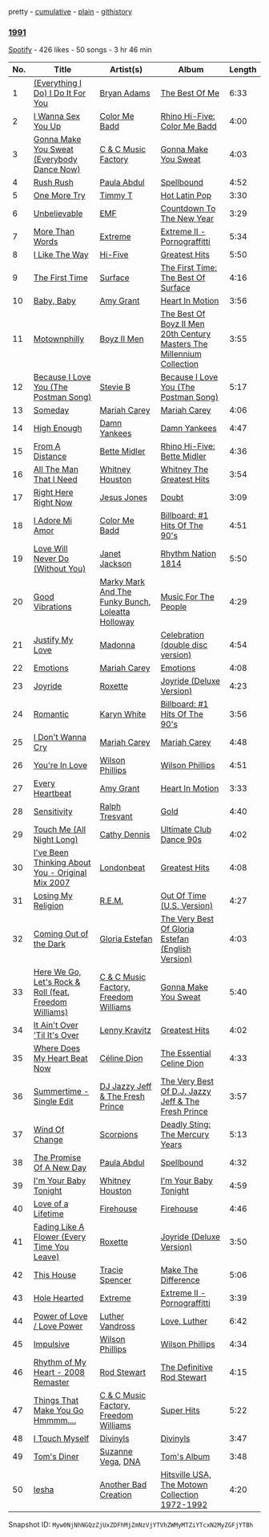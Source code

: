 pretty - [cumulative](/playlists/cumulative/6ATJMRUakF2bhZcPBYjnD5.md) - [plain](/playlists/plain/6ATJMRUakF2bhZcPBYjnD5) - [githistory](https://github.githistory.xyz/mackorone/spotify-playlist-archive/blob/main/playlists/plain/6ATJMRUakF2bhZcPBYjnD5)

### [1991](https://open.spotify.com/playlist/6ATJMRUakF2bhZcPBYjnD5)

> 

[Spotify](https://open.spotify.com/user/spotify) - 426 likes - 50 songs - 3 hr 46 min

| No. | Title | Artist(s) | Album | Length |
|---|---|---|---|---|
| 1 | [\(Everything I Do\) I Do It For You](https://open.spotify.com/track/1ciy5CRswf24uRe815Wnve) | [Bryan Adams](https://open.spotify.com/artist/3Z02hBLubJxuFJfhacLSDc) | [The Best Of Me](https://open.spotify.com/album/21hEsQUnuxQw3mFKL9O35g) | 6:33 |
| 2 | [I Wanna Sex You Up](https://open.spotify.com/track/07efOAoPwcRdd4W6gi8BRF) | [Color Me Badd](https://open.spotify.com/artist/1QtIfAa6y7w2JhxYJhYeUG) | [Rhino Hi\-Five: Color Me Badd](https://open.spotify.com/album/2cvWdf4DRETYWWibcjQuue) | 4:00 |
| 3 | [Gonna Make You Sweat \(Everybody Dance Now\)](https://open.spotify.com/track/36rXHqN7D1ETFhyKXXKs4w) | [C & C Music Factory](https://open.spotify.com/artist/7krx6UBDKLwE0q3s3fesqF) | [Gonna Make You Sweat](https://open.spotify.com/album/5obiQeM3NZ4NMsoeVxNDxw) | 4:03 |
| 4 | [Rush Rush](https://open.spotify.com/track/015qd1I4v00JIoK7yOUgKC) | [Paula Abdul](https://open.spotify.com/artist/4PpmBoqphQusNFsxuVKb6j) | [Spellbound](https://open.spotify.com/album/6gHhunUztPgpyBmzeie6MH) | 4:52 |
| 5 | [One More Try](https://open.spotify.com/track/54KOZ6Ivk9Aj599agfNTcf) | [Timmy T](https://open.spotify.com/artist/5gqcLXiJcBVEduXVle7JN1) | [Hot Latin Pop](https://open.spotify.com/album/3oZwKEJvFfgsYB3KUA12NG) | 3:30 |
| 6 | [Unbelievable](https://open.spotify.com/track/1GkRtFi1i90d3QngEVQTDY) | [EMF](https://open.spotify.com/artist/39oSLGo3HkaeYXzUEGgAGQ) | [Countdown To The New Year](https://open.spotify.com/album/5FXKTAsu4P2YjPKyuHr9Sl) | 3:29 |
| 7 | [More Than Words](https://open.spotify.com/track/1gVgkQFOKa8Wc1HYsJtPdH) | [Extreme](https://open.spotify.com/artist/6w7j5wQ5AI5OQYlcM15s2L) | [Extreme II \- Pornograffitti](https://open.spotify.com/album/7DKHQxJTI32UyCdDdGwvRC) | 5:34 |
| 8 | [I Like The Way](https://open.spotify.com/track/0flZtKtmkZMNqFF7V7Yfmu) | [Hi\-Five](https://open.spotify.com/artist/0EVUivUkugMtNF09L4QBMH) | [Greatest Hits](https://open.spotify.com/album/50q6yYmQ9Mzk4L95sxGXib) | 5:50 |
| 9 | [The First Time](https://open.spotify.com/track/4iqnWPNCt4hhZ96KhjlJKq) | [Surface](https://open.spotify.com/artist/7dXeJ8kAqTqtvNWQNV3sdU) | [The First Time: The Best Of Surface](https://open.spotify.com/album/7xc458qB6WtWcmZt0CqWXk) | 4:16 |
| 10 | [Baby, Baby](https://open.spotify.com/track/3IDsegNBHC4pjGCOMTQYlU) | [Amy Grant](https://open.spotify.com/artist/72Nhcx7prNk2ZCxhx0Y5es) | [Heart In Motion](https://open.spotify.com/album/6YbWlg2x8aIHASDTunWF8H) | 3:56 |
| 11 | [Motownphilly](https://open.spotify.com/track/4wDSLkTUIpRsn3UbCzW9wV) | [Boyz II Men](https://open.spotify.com/artist/6O74knDqdv3XaWtkII7Xjp) | [The Best Of Boyz II Men 20th Century Masters The Millennium Collection](https://open.spotify.com/album/1aVyRcDS6m2qIyiSgCj4ge) | 3:55 |
| 12 | [Because I Love You \(The Postman Song\)](https://open.spotify.com/track/7KVrjDjOJiIHwGagvIt3cA) | [Stevie B](https://open.spotify.com/artist/6V7pNWhlJpD0s0bMdB1PU9) | [Because I Love You \(The Postman Song\)](https://open.spotify.com/album/6J68u4sGlHkZdHTxKROMA4) | 5:17 |
| 13 | [Someday](https://open.spotify.com/track/6TSM5vkz0WzyZsNAKKYDcw) | [Mariah Carey](https://open.spotify.com/artist/4iHNK0tOyZPYnBU7nGAgpQ) | [Mariah Carey](https://open.spotify.com/album/5SwNGsGw1I8H361DKiYnnn) | 4:06 |
| 14 | [High Enough](https://open.spotify.com/track/5t5rCnsgRBtcKqTB7SbD1Q) | [Damn Yankees](https://open.spotify.com/artist/7ihLzUpuNecU5VBkvOUDNq) | [Damn Yankees](https://open.spotify.com/album/2GSZ2kruaBmA5hR9xngeBX) | 4:47 |
| 15 | [From A Distance](https://open.spotify.com/track/2XERGeQnNj6Huz5wGCIKMs) | [Bette Midler](https://open.spotify.com/artist/13y0kncDD4J9wxCyfKr10W) | [Rhino Hi\-Five: Bette Midler](https://open.spotify.com/album/3mgn1ZXOltYngM0379LDHJ) | 4:36 |
| 16 | [All The Man That I Need](https://open.spotify.com/track/3lHJkG9kcsgsfjlEH2tkxi) | [Whitney Houston](https://open.spotify.com/artist/6XpaIBNiVzIetEPCWDvAFP) | [Whitney The Greatest Hits](https://open.spotify.com/album/4bXTYQ8nVBYO4k3C3TOVri) | 3:54 |
| 17 | [Right Here Right Now](https://open.spotify.com/track/3fcGGP62sllcNEhuFJVYeC) | [Jesus Jones](https://open.spotify.com/artist/0roeI3yPusDWwWRzAqTopw) | [Doubt](https://open.spotify.com/album/7hKst6QIxeAcpOx3o2y6mi) | 3:09 |
| 18 | [I Adore Mi Amor](https://open.spotify.com/track/2IcvNE6okbSq18lajo3SYE) | [Color Me Badd](https://open.spotify.com/artist/1QtIfAa6y7w2JhxYJhYeUG) | [Billboard: \#1 Hits Of The 90's](https://open.spotify.com/album/3UTqjsuiNuQ9uxxXyS8qa1) | 4:51 |
| 19 | [Love Will Never Do \(Without You\)](https://open.spotify.com/track/1SkJ8HjZUZRPYT3R2rh5sA) | [Janet Jackson](https://open.spotify.com/artist/4qwGe91Bz9K2T8jXTZ815W) | [Rhythm Nation 1814](https://open.spotify.com/album/4OD3LU6001esAtFshDX46M) | 5:50 |
| 20 | [Good Vibrations](https://open.spotify.com/track/5hWdgGVcfTeLPAiHM6EZG9) | [Marky Mark And The Funky Bunch](https://open.spotify.com/artist/4046bnFxFJdLEtG7F2qXaV), [Loleatta Holloway](https://open.spotify.com/artist/3m5hegxlB80Z2zQb1893pc) | [Music For The People](https://open.spotify.com/album/03ZfzcyHfeWSuADL87VuTQ) | 4:29 |
| 21 | [Justify My Love](https://open.spotify.com/track/6BWRvw630R8z2vNMok6quI) | [Madonna](https://open.spotify.com/artist/6tbjWDEIzxoDsBA1FuhfPW) | [Celebration \(double disc version\)](https://open.spotify.com/album/43lok9zd7BW5CoYkXZs7S0) | 4:54 |
| 22 | [Emotions](https://open.spotify.com/track/0cELvuwJW1acISUHYB6suj) | [Mariah Carey](https://open.spotify.com/artist/4iHNK0tOyZPYnBU7nGAgpQ) | [Emotions](https://open.spotify.com/album/0SHpIbyBLUugMXsl3yNkUz) | 4:08 |
| 23 | [Joyride](https://open.spotify.com/track/2IbIlJrDkaG42bwzskcnJL) | [Roxette](https://open.spotify.com/artist/2SHhfs4BiDxGQ3oxqf0UHY) | [Joyride \(Deluxe Version\)](https://open.spotify.com/album/5SwZnq5e3u7DkkNnSNHp5R) | 4:23 |
| 24 | [Romantic](https://open.spotify.com/track/4WmCoqweV6nXrSogoAo12a) | [Karyn White](https://open.spotify.com/artist/5lJBrQQ88JjskJmJeVKX4F) | [Billboard: \#1 Hits Of The 90's](https://open.spotify.com/album/3UTqjsuiNuQ9uxxXyS8qa1) | 3:56 |
| 25 | [I Don't Wanna Cry](https://open.spotify.com/track/1hFtJ5rV3aAm58ErijHdFO) | [Mariah Carey](https://open.spotify.com/artist/4iHNK0tOyZPYnBU7nGAgpQ) | [Mariah Carey](https://open.spotify.com/album/5SwNGsGw1I8H361DKiYnnn) | 4:48 |
| 26 | [You're In Love](https://open.spotify.com/track/5KNbCF0FpIWuPE8x6bhGgw) | [Wilson Phillips](https://open.spotify.com/artist/1yMYjh77WgOVafRkI50mim) | [Wilson Phillips](https://open.spotify.com/album/1Xi55xFMaymXdSWshmxhw2) | 4:51 |
| 27 | [Every Heartbeat](https://open.spotify.com/track/55lX3vm1G35mUpawXHK5Te) | [Amy Grant](https://open.spotify.com/artist/72Nhcx7prNk2ZCxhx0Y5es) | [Heart In Motion](https://open.spotify.com/album/6YbWlg2x8aIHASDTunWF8H) | 3:33 |
| 28 | [Sensitivity](https://open.spotify.com/track/4DiUxQNvWZUSH92yfF17GU) | [Ralph Tresvant](https://open.spotify.com/artist/6MLDcHrNh4OqxDZAjMt5pt) | [Gold](https://open.spotify.com/album/7r7Vb7w9Fc3kUDNgIlPIxk) | 4:40 |
| 29 | [Touch Me \(All Night Long\)](https://open.spotify.com/track/5lS6bmsYsoBLsaWcqSuajl) | [Cathy Dennis](https://open.spotify.com/artist/2zVsfeSyFbCey7rq7PasHp) | [Ultimate Club Dance 90s](https://open.spotify.com/album/6vreeK6rwyqgpjGdlgvwkT) | 4:02 |
| 30 | [I've Been Thinking About You \- Original Mix 2007](https://open.spotify.com/track/6ixo9JA1iCxGVJKTOS2NZv) | [Londonbeat](https://open.spotify.com/artist/0gcMPgunYh4rX1UOdvZKBn) | [Greatest Hits](https://open.spotify.com/album/7jrKEx9H523BAOJxURI5XM) | 4:08 |
| 31 | [Losing My Religion](https://open.spotify.com/track/74EV0g12ihUoOUXMprFpZB) | [R.E.M.](https://open.spotify.com/artist/4KWTAlx2RvbpseOGMEmROg) | [Out Of Time \(U.S\. Version\)](https://open.spotify.com/album/4v5hSLj6ClyLqj2nnaPbfD) | 4:27 |
| 32 | [Coming Out of the Dark](https://open.spotify.com/track/0Fb6eQPsYcCABYtzDDymjE) | [Gloria Estefan](https://open.spotify.com/artist/5IFCkqu9J6xdWeYMk5I889) | [The Very Best Of Gloria Estefan \(English Version\)](https://open.spotify.com/album/1Hx9JuA0e9dAm5z6f0oNE6) | 4:03 |
| 33 | [Here We Go, Let's Rock & Roll \(feat\. Freedom Williams\)](https://open.spotify.com/track/0whwYFXgGNg14O8hdHguzV) | [C & C Music Factory](https://open.spotify.com/artist/7krx6UBDKLwE0q3s3fesqF), [Freedom Williams](https://open.spotify.com/artist/08MVPakTEdRJimQNV61NFR) | [Gonna Make You Sweat](https://open.spotify.com/album/5obiQeM3NZ4NMsoeVxNDxw) | 5:40 |
| 34 | [It Ain't Over 'Til It's Over](https://open.spotify.com/track/3aZPzF7Sr0zy3K0EkKyEzk) | [Lenny Kravitz](https://open.spotify.com/artist/5gznATMVO85ZcLTkE9ULU7) | [Greatest Hits](https://open.spotify.com/album/1cW0de5T5fdedlS4YqvyCv) | 4:02 |
| 35 | [Where Does My Heart Beat Now](https://open.spotify.com/track/6pONsBNsDdUc4wYqsDYPo0) | [Céline Dion](https://open.spotify.com/artist/4S9EykWXhStSc15wEx8QFK) | [The Essential Celine Dion](https://open.spotify.com/album/4Weiw9hd6IyxyjRyeDp3dF) | 4:33 |
| 36 | [Summertime \- Single Edit](https://open.spotify.com/track/5cFcWAWIcnV38t4YCWQiZZ) | [DJ Jazzy Jeff & The Fresh Prince](https://open.spotify.com/artist/1mG23iQeR29Ojhq89D5gbh) | [The Very Best Of D.J\. Jazzy Jeff & The Fresh Prince](https://open.spotify.com/album/5eQ9JU8EcJprur3vZRRRwQ) | 3:57 |
| 37 | [Wind Of Change](https://open.spotify.com/track/4YJ4n7DsZhR5hrnsMfn6zV) | [Scorpions](https://open.spotify.com/artist/27T030eWyCQRmDyuvr1kxY) | [Deadly Sting: The Mercury Years](https://open.spotify.com/album/6aiwtadb1HB5ImfuFgX4r7) | 5:13 |
| 38 | [The Promise Of A New Day](https://open.spotify.com/track/5m8xVZhlM7E2mL9uuxZpF6) | [Paula Abdul](https://open.spotify.com/artist/4PpmBoqphQusNFsxuVKb6j) | [Spellbound](https://open.spotify.com/album/6gHhunUztPgpyBmzeie6MH) | 4:32 |
| 39 | [I'm Your Baby Tonight](https://open.spotify.com/track/3SmPl0CGxvvkQCrTv7edEE) | [Whitney Houston](https://open.spotify.com/artist/6XpaIBNiVzIetEPCWDvAFP) | [I'm Your Baby Tonight](https://open.spotify.com/album/5LaUUDnUTySWnJLj1xiBnw) | 4:59 |
| 40 | [Love of a Lifetime](https://open.spotify.com/track/2kDH08boXJyhKMl5hnZbrE) | [Firehouse](https://open.spotify.com/artist/28pS8WVbFstY0o1SrqCf8I) | [Firehouse](https://open.spotify.com/album/1qO6xwjpMSZ5qLexoXs43T) | 4:46 |
| 41 | [Fading Like A Flower \(Every Time You Leave\)](https://open.spotify.com/track/7qSd3WHSPUtmt6c36pwJaY) | [Roxette](https://open.spotify.com/artist/2SHhfs4BiDxGQ3oxqf0UHY) | [Joyride \(Deluxe Version\)](https://open.spotify.com/album/5SwZnq5e3u7DkkNnSNHp5R) | 3:50 |
| 42 | [This House](https://open.spotify.com/track/10JIQ4VbdRMlqvSJGvi7El) | [Tracie Spencer](https://open.spotify.com/artist/2SwRWWKpFqktihz7o2rfYX) | [Make The Difference](https://open.spotify.com/album/1CZmsAq5Cgko835mlYVoB0) | 5:06 |
| 43 | [Hole Hearted](https://open.spotify.com/track/1cItNpcJskTVETprljc7HV) | [Extreme](https://open.spotify.com/artist/6w7j5wQ5AI5OQYlcM15s2L) | [Extreme II \- Pornograffitti](https://open.spotify.com/album/7DKHQxJTI32UyCdDdGwvRC) | 3:39 |
| 44 | [Power of Love / Love Power](https://open.spotify.com/track/5r0v9CyX7CblZkQUltCUX3) | [Luther Vandross](https://open.spotify.com/artist/19y5MFBH7gohEdGwKM7QsP) | [Love, Luther](https://open.spotify.com/album/4WuUrS1xAamOUSmov8UBc3) | 6:42 |
| 45 | [Impulsive](https://open.spotify.com/track/2lxfnTyWxW381PXDm9Mg77) | [Wilson Phillips](https://open.spotify.com/artist/1yMYjh77WgOVafRkI50mim) | [Wilson Phillips](https://open.spotify.com/album/1Xi55xFMaymXdSWshmxhw2) | 4:34 |
| 46 | [Rhythm of My Heart \- 2008 Remaster](https://open.spotify.com/track/0fLgxhfATkNRJGca4rCu9X) | [Rod Stewart](https://open.spotify.com/artist/2y8Jo9CKhJvtfeKOsYzRdT) | [The Definitive Rod Stewart](https://open.spotify.com/album/16B8kK28QgKIYTb7XyLMuj) | 4:15 |
| 47 | [Things That Make You Go Hmmmm....](https://open.spotify.com/track/1sHU0mVyfc0QFZrsNzN1DM) | [C & C Music Factory](https://open.spotify.com/artist/7krx6UBDKLwE0q3s3fesqF), [Freedom Williams](https://open.spotify.com/artist/08MVPakTEdRJimQNV61NFR) | [Super Hits](https://open.spotify.com/album/5LZ9AHzmXsU55tpB3DNnpv) | 5:22 |
| 48 | [I Touch Myself](https://open.spotify.com/track/6oNvmplQGUkmAh441Teows) | [Divinyls](https://open.spotify.com/artist/5t06MTkDD3yr5LVs3YFLQC) | [Divinyls](https://open.spotify.com/album/50bQGJWB4VoD1GY3c4vYbv) | 3:47 |
| 49 | [Tom's Diner](https://open.spotify.com/track/7f9sC9fvtjYSZYOLSmKJlq) | [Suzanne Vega](https://open.spotify.com/artist/3X0tJzVYoWlfjLYI0Ridsw), [DNA](https://open.spotify.com/artist/2rGm8R7YDTbqDCVlNssQyL) | [Tom's Album](https://open.spotify.com/album/0eV4zOG2uMHbQoexXCkK4z) | 3:48 |
| 50 | [Iesha](https://open.spotify.com/track/6wqqfVsedLcg6JEQFvMovB) | [Another Bad Creation](https://open.spotify.com/artist/454VBUMshEg0sxzoWKTYbT) | [Hitsville USA, The Motown Collection 1972\-1992](https://open.spotify.com/album/2e6N9mz4kFIR1sM9givKpK) | 4:20 |

Snapshot ID: `Myw0NjNhNGQzZjUxZDFhMjZmNzVjYTVhZWMyMTZiYTcxN2MyZGFjYTBh`

